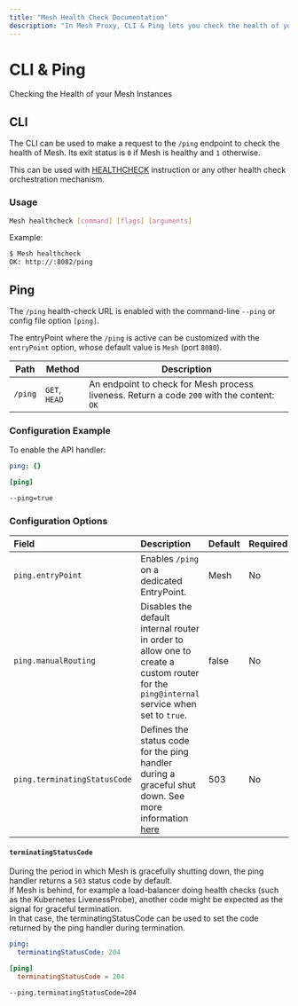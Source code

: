 ```yaml
---
title: "Mesh Health Check Documentation"
description: "In Mesh Proxy, CLI & Ping lets you check the health of your Mesh instances. Read the technical documentation for configuration examples and options."
---
```


# CLI & Ping

Checking the Health of your Mesh Instances


## CLI

The CLI can be used to make a request to the `/ping` endpoint to check the health of Mesh. Its exit status is `0` if Mesh is healthy and `1` otherwise.

This can be used with [HEALTHCHECK](https://docs.docker.com/engine/reference/builder/#healthcheck) instruction or any other health check orchestration mechanism.

### Usage 

```sh
Mesh healthcheck [command] [flags] [arguments]
```

Example:

```sh
$ Mesh healthcheck
OK: http://:8082/ping
```

## Ping

The `/ping` health-check URL is enabled with the command-line `--ping` or config file option `[ping]`.

The entryPoint where the `/ping` is active can be customized with the `entryPoint` option,
whose default value is `Mesh` (port `8080`).

| Path    | Method        | Description                                                                                         |
|---------|---------------|-----------------------------------------------------------------------------------------------------|
| `/ping` | `GET`, `HEAD` | An endpoint to check for Mesh process liveness. Return a code `200` with the content: `OK` |

### Configuration Example

To enable the API handler:

```yaml tab="File (YAML)"
ping: {}
```

```toml tab="File (TOML)"
[ping]
```

```bash tab="CLI"
--ping=true
```

### Configuration Options

| Field | Description                                               | Default              | Required |
|:------|:----------------------------------------------------------|:---------------------|:---------|
| `ping.entryPoint` | Enables `/ping` on a dedicated EntryPoint. | Mesh  | No   |
| `ping.manualRouting` | Disables the default internal router in order to allow one to create a custom router for the `ping@internal` service when set to `true`. | false | No   |
| `ping.terminatingStatusCode` | Defines the status code for the ping handler during a graceful shut down. See more information [here](#terminatingstatuscode) | 503 | No   |

#### `terminatingStatusCode`

During the period in which Mesh is gracefully shutting down, the ping handler
returns a `503` status code by default.  
If Mesh is behind, for example a load-balancer
doing health checks (such as the Kubernetes LivenessProbe), another code might
be expected as the signal for graceful termination.  
In that case, the terminatingStatusCode can be used to set the code returned by the ping
handler during termination.

```yaml tab="File (YAML)"
ping:
  terminatingStatusCode: 204
```

```toml tab="File (TOML)"
[ping]
  terminatingStatusCode = 204
```

```bash tab="CLI"
--ping.terminatingStatusCode=204
```
